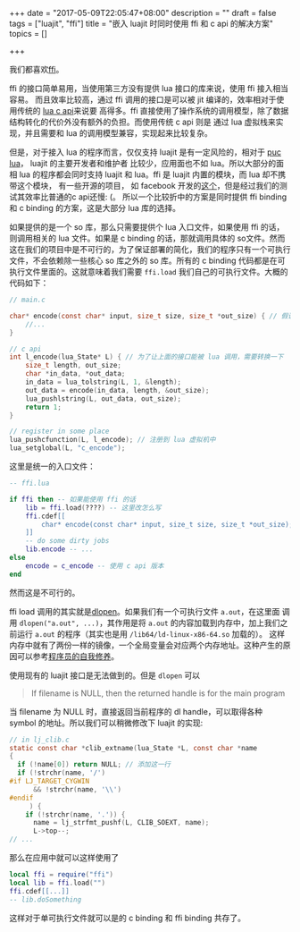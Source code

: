 +++
date = "2017-05-09T22:05:47+08:00"
description = ""
draft = false
tags = ["luajit", "ffi"]
title = "嵌入 luajit 时同时使用 ffi 和 c api 的解决方案"
topics = []

+++

我们都喜欢[ffi](http://luajit.org/ext_ffi.html)。

ffi 的接口简单易用，当使用第三方没有提供 lua 接口的库来说，使用 ffi 接入相当容易。
而且效率比较高，通过 ffi 调用的接口是可以被 jit 编译的，效率相对于使用传统的 [lua c api](https://www.lua.org/pil/24.html)来说要
高得多。ffi 直接使用了操作系统的调用模型，除了数据结构转化的代价外没有额外的负担。而使用传统 c api 则是
通过 lua 虚拟栈来实现，并且需要和 lua 的调用模型兼容，实现起来比较复杂。

但是，对于接入 lua 的程序而言，仅仅支持 luajit 是有一定风险的，相对于 [puc lua](https://www.lua.org/)， luajit 的主要开发者和维护者
比较少，应用面也不如 lua。所以大部分的面相 lua 的程序都会同时支持 luajit 和 lua。ffi 是 luajit 内置的模块，而 lua 却不携带这个模块，
有一些开源的项目， 如 facebook 开发的[这个](https://github.com/facebook/luaffifb)，但是经过我们的测试其效率比普通的c api还慢: (。
所以一个比较折中的方案是同时提供 ffi binding 和 c binding 的方案，这是大部分 lua 库的选择。

如果提供的是一个 so 库，那么只需要提供个 lua 入口文件，如果使用 ffi 的话，则调用相关的 lua 文件。如果是 c binding 的话，那就调用具体的
so文件。然而这在我们的项目中是不可行的，为了保证部署的简化，我们的程序只有一个可执行文件，不会依赖除一些核心 so 库之外的 so 库。所有的
c binding 代码都是在可执行文件里面的。这就意味着我们需要 `ffi.load` 我们自己的可执行文件。大概的代码如下：

```C
// main.c

char* encode(const char* input, size_t size, size_t *out_size) { // 假设这是我们的工作函数
    //...
}

// c api
int l_encode(lua_State* L) { // 为了让上面的接口能被 lua 调用，需要转换一下
    size_t length, out_size;
    char *in_data, *out_data;
    in_data = lua_tolstring(L, 1, &length);
    out_data = encode(in_data, length, &out_size);
    lua_pushlstring(L, out_data, out_size);
    return 1;
}

// register in some place 
lua_pushcfunction(L, l_encode); // 注册到 lua 虚拟机中
lua_setglobal(L, "c_encode");
```

这里是统一的入口文件：
```lua
-- ffi.lua

if ffi then -- 如果能使用 ffi 的话
    lib = ffi.load(????) -- 这里改怎么写
    ffi.cdef[[
        char* encode(const char* input, size_t size, size_t *out_size);
    ]]
    -- do some dirty jobs
    lib.encode -- ...
else
    encode = c_encode -- 使用 c api 版本
end


```

然而这是不可行的。

ffi load 调用的其实就是[dlopen](http://man7.org/linux/man-pages/man3/dlopen.3.html)。如果我们有一个可执行文件 `a.out`，在这里面
调用 `dlopen("a.out", ...)`，其作用是将 `a.out` 的内容加载到内存中，加上我们之前运行 `a.out` 的程序（其实也是用 `/lib64/ld-linux-x86-64.so` 加载的）。
这样内存中就有了两份一样的镜像，一个全局变量会对应两个内存地址。这种产生的原因可以参考[程序员的自我修养](https://book.douban.com/subject/3652388/)。

使用现有的 luajit 接口是无法做到的。但是 `dlopen` 可以

> If filename is  NULL,  then  the  returned handle  is for the main program

当 filename 为 NULL 时，直接返回当前程序的 dl handle，可以取得各种 symbol 的地址。所以我们可以稍微修改下 luajit 的实现:

```c
// in lj_clib.c
static const char *clib_extname(lua_State *L, const char *name
{
  if (!name[0]) return NULL; // 添加这一行
  if (!strchr(name, '/')
#if LJ_TARGET_CYGWIN
      && !strchr(name, '\\')
#endif
     ) {
    if (!strchr(name, '.')) {
      name = lj_strfmt_pushf(L, CLIB_SOEXT, name);
      L->top--;
// ...
```
那么在应用中就可以这样使用了

```lua
local ffi = require("ffi")
local lib = ffi.load("")
ffi.cdef[[...]]
-- lib.doSomething
```

这样对于单可执行文件就可以是的 c binding 和 ffi binding 共存了。
